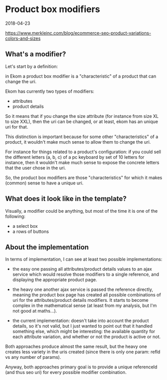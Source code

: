Product box modifiers
========================
2018-04-23


https://www.merkleinc.com/blog/ecommerce-seo-product-variations-colors-and-sizes




What's a modifier?
--------------------
Let's start by a definition:

in Ekom a product box modifier is a "characteristic" of a product that can change the uri.



Ekom has currently two types of modifiers:

- attributes
- product details


So it means that if you change the size attribute (for instance from size XL to size XXL), then the uri can be changed,
or at least, ekom has an unique uri for that.


This distinction is important because for some other "characteristics" of a product, it wouldn't make much sense
to allow them to change the uri.

For instance for things related to a product's configuration: if you could sell the different letters (a, b, c) 
of a pc keyboard by set of 10 letters for instance, then it wouldn't make much sense to expose the concrete letters
that the user chose in the uri.


So, the product box modifiers are those "characteristics" for which it makes (common) sense to have a unique uri.




What does it look like in the template?
------------------------

Visually, a modifier could be anything, but most of the time it is one of the following:

- a select box
- a rows of buttons









About the implementation
----------------------------
In terms of implementation, I can see at least two possible implementations:

- the easy one
    passing all attributes/product details values to an ajax service which would resolve those modifiers to a single reference,
    and displaying the appropriate product page.
       
- the heavy one
    another ajax service is passed the reference directly, meaning the product box page has created all possible combinations
    of uri for the attributes/product details modifiers.
    It starts to become complex in the mathematical sense (at least from my analysis, but I'm not good at maths...).
    
- the current implementation:
    doesn't take into account the product details, so it's not valid, but I just wanted to point out that it handled
    something else, which might be interesting: the available quantity for each attribute variation, and whether or 
    not the product is active or not.    
    

Both approaches produce almost the same result, 
but the heavy one creates less variety in the uris created (since there is only one param: refId vs any number of params).


Anyway, both approaches primary goal is to provide a unique referenceId (and thus seo uri) for every possible 
modifier combination. 

   







